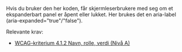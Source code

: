 Hvis du bruker den her koden, får skjermleserbrukere med seg om et ekspanderbart panel er åpent eller lukket. Her brukes det en aria-label (aria-expanded="true"/"false").


Relevante krav:
- [WCAG-kriterium 4.1.2 Navn, rolle, verdi (Nivå A)](https://uu.difi.no/krav-og-regelverk/wcag-20-standarden/412-navn-rolle-verdi-niva)
